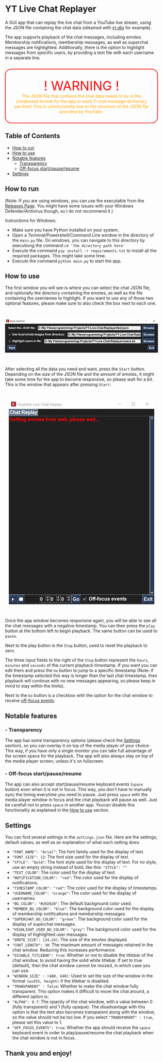 # YT Live Chat Replayer
A GUI app that can replay the live chat from a YouTube live stream, using the JSON file containing the chat data (obtained with [yt-dlp](https://github.com/yt-dlp/yt-dlp) for example).

The app supports playback of the chat messages, including emotes. Membership notifications, membership messages, as well as superchat messages are highlighted. Additionally, there is the option to highlight messages from specific users, by providing a text file with each username in a separate line.

<div align="center" style="color:orange;border: 2px solid red;border-radius:20px;padding:2em;min-width:250px;margin: 2em 0;">
    <div align="center" style="color:red;font-size:3em;">! WARNING !</div>
    The JSON file that contains the chat data needs to be in the condensed format for the app to work (1 chat message dictionary per line)! This is unfortunatelly due to the structure of the JSON file provided by YouTube.
</div>

## Table of Contents
- [How to run](#how-to-run)
- [How to use](#how-to-use)
- [Notable features](#notable-features)
    - [Transparency](#transparency)
    - [Off-focus start/pause/resume](#off-focus-startpauseresume)
- [Settings](#settings)


## How to run
(Note: If you are using windows, you can use the executable from the [Releases Page](https://github.com/AntonisTorb/YT-Live-Chat-Replayer/releases). You might have some issues with your Windows Defender/Antivirus though, so I do not recommend it.)

Instructions for Windows:
- Make sure you have Python installed on your system.
- Open a Terminal/Powershell/Command Line window in the directory of the `main.py` file. On windows, you can navigate to this directory by executiong the command `cd 'the directory path here'`
- Execute the command `pip install -r requirements.txt` to install all the required packages. This might take some time.
- Execute the command `python main.py` to start the app.

## How to use

The first window you will see is where you can select the chat JSON file, and optionally the directory containing the emotes, as well as the file containing the usernames to highlight. If you want to use any of those two optional features, please make sure to also check the box next to each one.

<div align="center"><img src="images/data.jpg" alt="Something_went_wrong.jpg" style="margin: 2em 0;"></div>

After selecting all the data you need and want, press the `Start` button. Depending on the size of the JSON file and the amount of emotes, it might take some time for the app to become responsive, so please wait for a bit. This is the window that appears after pressing `Start`:

<div align="center"><img src="images/chat.jpg" alt="Something_went_wrong.jpg" style="margin: 2em 0;"></div>

Once the app window becomes responsive again, you will be able to see all the chat messages with a negative timestamp. You can then press the `play` button at the bottom left to begin playback. The same button can be used to `pause`.

Next to the play button is the `Stop` button, used to reset the playback to zero.

The three input fields to the right of the `Stop` button represent the `hours`, `minutes` and `seconds` of the current playback timestamp. If you want you can edit them and press the `Go` button to jump to a specific timestamp (Note: if the timestamp selected this way is longer than the last chat timestamp, then playback will continue with no new messages appearing, so please keep in mind to stay within the limits).

Next to the `Go` button is a checkbox with the option for the chat window to receive [off-focus events](#off-focus-startpauseresume).

## Notable features

### - Transparency

The app has some transparency options (please check the [Settings](#settings) section), so you can overlay it on top of the media player of your choice. This way, if you have only a single monitor you can take full advantage of the screen space for the playback. The app will also always stay on top of the media player screen, unless it's on fullscreen.

### - Off-focus start/pause/resume

The app can also accept start/pause/resume keyboard events (`space` button) even when it is not in focus. This way, you don't have to manually sync the timing everytime you need to pause. Just press `space` with the media player window in focus and the chat playback will pause as well. Just be carefull not to press `space` in another app. Youcan disable this functionality as explained in the [How to use](#how-to-use) section.

## Settings

You can find several settings in the `settings.json` file. Here are the settings, default values, as well as an explanation of what each setting does:

- `"FONT_NAME": "Arial"`: The font family used for the display of text.
- `"FONT_SIZE": 12`: The font size used for the display of text.
- `"STYLE": "bold"`: The font style used for the display of text. For no style, use an empty string instead of bold, like this: `"STYLE": ""`
- `"TEXT_COLOR"`: The color used for the display of text.
- `"NOTIFICATION_COLOR": "red"`: The color used for the display of notifications.
- `"TIMESTAMP_COLOR": "red"`: The color used for the display of timestamps.
- `"USERNAME_COLOR": "orange"`: The color used for the display of usernames.
- `"BG_COLOR": "#202020"`: The default background color used.
- `"MEMBER_BG_COLOR": "blue"`: The background color used for the display of membership notifications and membership messages.
- `"SUPERCHAT_BG_COLOR": "green"`: The background color used for the display of superchat messages.
- `"HIGHLIGHT_USER_BG_COLOR": "grey"`: The background color used for the display of highlighted user messages.
- `"EMOTE_SIZE": [24,24]`: The size of the emotes displayed.
- `"CHAT_LENGTH": 30`: The maximum amount of messages retained in the chat window. Reducing this increases performance.
- `"DISABLE_TITLEBAR": true`: Whether or not to disable the titlebar of the chat window, to avoid having the solid white titlebar. If set to true (default), then the chat window cannot be resized, in which case you can use:
- `"WINDOW_SIZE" : (480, 640)`: Used to set the size of the window in the format `(width, height)` if the titlebar is disabled.
- `"TRANSPARENT" : false`: Whether to make the chat window fully transparent. This option makes it difficult to move the chat around, a different option is:
- `"ALPHA": 0.7`: The opacity of the chat window, with a value between 0 (fully transparent) and 1 (fully opaque). The disadvantage with this option is that the text also becomes transparent along with the window, so the value should not be too low. If you select `"TRANSPARENT" : true`, please set this value to 1.
- `"OFF_FOCUS_EVENTS": true`: Whether the app should receive the `space` keyboard event in order to play/pause/resume the chat playback when the chat window is not in focus.


## Thank you and enjoy!